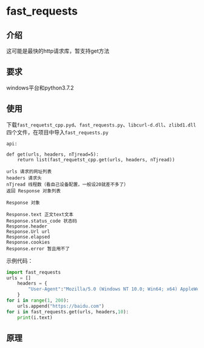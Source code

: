 # fast_requests

## 介绍

这可能是最快的http请求库，暂支持get方法

## 要求
windows平台和python3.7.2

## 使用

下载`fast_requetst_cpp.pyd`、`fast_requests.py`、`libcurl-d.dll`、`zlibd1.dll`四个文件，在项目中导入`fast_requests.py`

```
api:

def get(urls, headers, nTjread=5):
    return list(fast_requetst_cpp.get(urls, headers, nTjread))
    
urls 请求的网址列表
headers 请求头
nTjread 线程数（看自己设备配置，一般设20就差不多了）
返回 Response 对象列表

Response 对象

Response.text 正文text文本
Response.status_code 状态码
Response.header 
Response.Url url 
Response.elapsed 
Response.cookies 
Response.error 暂且用不了
```



示例代码：

```python
import fast_requests
urls = []
    headers = {
        "User-Agent":"Mozilla/5.0 (Windows NT 10.0; Win64; x64) AppleWebKit/537.36 (KHTML, like Gecko) Chrome/80.0.3987.163 Safari/537.36"
    }
for i in range(1, 200):
    urls.append("https://baidu.com")
for i in fast_requests.get(urls, headers,10):
    print(i.text)
```
## 原理

